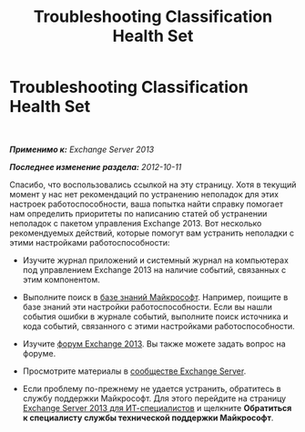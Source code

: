 ﻿---
title: Troubleshooting Classification Health Set
TOCTitle: Troubleshooting Classification Health Set
ms:assetid: d3798d55-f1eb-45bc-b61a-a9bc60244586
ms:mtpsurl: https://technet.microsoft.com/ru-ru/library/ms.exch.scom.classification(v=EXCHG.150)
ms:contentKeyID: 54652192
ms.date: 11/14/2015
mtps_version: v=EXCHG.150
ms.translationtype: HT
---

# Troubleshooting Classification Health Set

 

_**Применимо к:** Exchange Server 2013_

_**Последнее изменение раздела:** 2012-10-11_

Спасибо, что воспользовались ссылкой на эту страницу. Хотя в текущий момент у нас нет рекомендаций по устранению неполадок для этих настроек работоспособности, ваша попытка найти справку помогает нам определить приоритеты по написанию статей об устранении неполадок с пакетом управления Exchange 2013. Вот несколько рекомендуемых действий, которые помогут вам устранить неполадки с этими настройками работоспособности:

  - Изучите журнал приложений и системный журнал на компьютерах под управлением Exchange 2013 на наличие событий, связанных с этим компонентом.

  - Выполните поиск в [базе знаний Майкрософт](http://go.microsoft.com/fwlink/p/?linkid=18175). Например, поищите в базе знаний эти настройки работоспособности. Если вы нашли события ошибки в журнале событий, выполните поиск источника и кода событий, связанного с этими настройками работоспособности.

  - Изучите [форум Exchange 2013](http://go.microsoft.com/fwlink/p/?linkid=257903). Вы также можете задать вопрос на форуме.

  - Просмотрите материалы в [сообществе Exchange Server](http://go.microsoft.com/fwlink/p/?linkid=14927).

  - Если проблему по-прежнему не удается устранить, обратитесь в службу поддержки Майкрософт. Для этого перейдите на страницу [Exchange Server 2013 для ИТ-специалистов](http://go.microsoft.com/fwlink/p/?linkid=402506) и щелкните **Обратиться к специалисту службы технической поддержки Майкрософт**.

